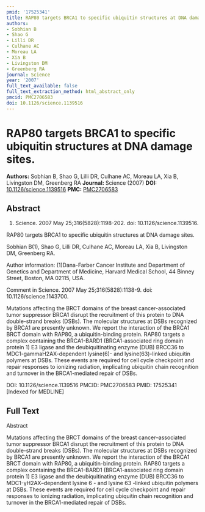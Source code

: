 ```yaml
---
pmid: '17525341'
title: RAP80 targets BRCA1 to specific ubiquitin structures at DNA damage sites.
authors:
- Sobhian B
- Shao G
- Lilli DR
- Culhane AC
- Moreau LA
- Xia B
- Livingston DM
- Greenberg RA
journal: Science
year: '2007'
full_text_available: false
full_text_extraction_method: html_abstract_only
pmcid: PMC2706583
doi: 10.1126/science.1139516
---
```


# RAP80 targets BRCA1 to specific ubiquitin structures at DNA damage sites.
**Authors:** Sobhian B, Shao G, Lilli DR, Culhane AC, Moreau LA, Xia B, Livingston DM, Greenberg RA
**Journal:** Science (2007)
**DOI:** [10.1126/science.1139516](https://doi.org/10.1126/science.1139516)
**PMC:** [PMC2706583](https://www.ncbi.nlm.nih.gov/pmc/articles/PMC2706583/)

## Abstract

1. Science. 2007 May 25;316(5828):1198-202. doi: 10.1126/science.1139516.

RAP80 targets BRCA1 to specific ubiquitin structures at DNA damage sites.

Sobhian B(1), Shao G, Lilli DR, Culhane AC, Moreau LA, Xia B, Livingston DM, 
Greenberg RA.

Author information:
(1)Dana-Farber Cancer Institute and Department of Genetics and Department of 
Medicine, Harvard Medical School, 44 Binney Street, Boston, MA 02115, USA.

Comment in
    Science. 2007 May 25;316(5828):1138-9. doi: 10.1126/science.1143700.

Mutations affecting the BRCT domains of the breast cancer-associated tumor 
suppressor BRCA1 disrupt the recruitment of this protein to DNA double-strand 
breaks (DSBs). The molecular structures at DSBs recognized by BRCA1 are 
presently unknown. We report the interaction of the BRCA1 BRCT domain with 
RAP80, a ubiquitin-binding protein. RAP80 targets a complex containing the 
BRCA1-BARD1 (BRCA1-associated ring domain protein 1) E3 ligase and the 
deubiquitinating enzyme (DUB) BRCC36 to MDC1-gammaH2AX-dependent lysine(6)- and 
lysine(63)-linked ubiquitin polymers at DSBs. These events are required for cell 
cycle checkpoint and repair responses to ionizing radiation, implicating 
ubiquitin chain recognition and turnover in the BRCA1-mediated repair of DSBs.

DOI: 10.1126/science.1139516
PMCID: PMC2706583
PMID: 17525341 [Indexed for MEDLINE]

## Full Text

Abstract

Mutations affecting the BRCT domains of the breast cancer–associated tumor suppressor BRCA1 disrupt the recruitment of this protein to DNA double-strand breaks (DSBs). The molecular structures at DSBs recognized by BRCA1 are presently unknown. We report the interaction of the BRCA1 BRCT domain with RAP80, a ubiquitin-binding protein. RAP80 targets a complex containing the BRCA1-BARD1 (BRCA1-associated ring domain protein 1) E3 ligase and the deubiquitinating enzyme (DUB) BRCC36 to MDC1-γH2AX–dependent lysine 6 - and lysine 63 -linked ubiquitin polymers at DSBs. These events are required for cell cycle checkpoint and repair responses to ionizing radiation, implicating ubiquitin chain recognition and turnover in the BRCA1-mediated repair of DSBs.

